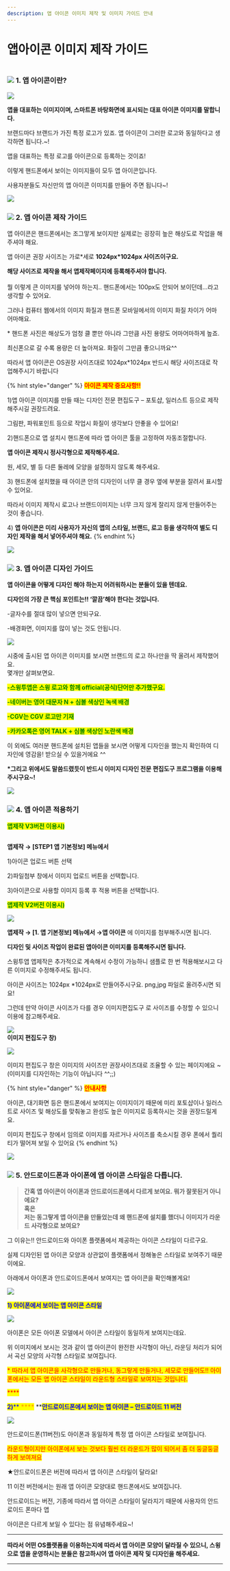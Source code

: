 ```yaml
---
description: 앱 아이콘 이미지 제작 및 이미지 가이드 안내
---
```


# 앱아이콘 이미지 제작 가이드

<figure><img src="../../../.gitbook/assets/구분선 (1) (1).PNG" alt=""><figcaption></figcaption></figure>

### ![](<../../../.gitbook/assets/image (2) (1).png>) **1. 앱 아이콘이란?**

![](../../../.gitbook/assets/영문아이콘\_안드로이드버전1.png)

**앱을 대표하는 이미지이며, 스마트폰 바탕화면에 표시되는 대표 아이콘 이미지를 말합니다.**

브랜드마다 브랜드가 가진 특정 로고가 있죠. 앱 아이콘이 그러한 로고와 동일하다고 생각하면 됩니다.\~!

앱을 대표하는 특정 로고를 아이콘으로 등록하는 것이죠!

이렇게 핸드폰에서 보이는 이미지들이 모두 앱 아이콘입니다.

사용자분들도 자신만의 앱 아이콘 이미지를 만들어 주면 됩니다\~!

![](<../../../.gitbook/assets/구분선 (1) (1).PNG>)

### ![](<../../../.gitbook/assets/image (2) (1).png>) **2. 앱 아이콘 제작 가이드**

앱 아이콘은 핸드폰에서는 조그맣게 보이지만 실제로는 굉장히 높은 해상도로 작업을 해주셔야 해요.

앱 아이콘 권장 사이즈는 가로\*세로 **1024px\*1024px 사이즈이구요.**

**해당 사이즈로 제작을 해서 앱제작페이지에 등록해주셔야 합니다.**\
\
뭘 이렇게 큰 이미지를 넣어야 하는지.. 핸드폰에서는 100px도 안되어 보이던데…라고 생각할 수 있어요.

그러나 컴퓨터 웹에서의 이미지 화질과 핸드폰 모바일에서의 이미지 화질 차이가 어마 어마해요.

\* 핸드폰 사진은 해상도가 엄청 클 뿐만 아니라 그만큼 사진 용량도 어마어마하게 높죠.

최신폰으로 갈 수록 용량은 더 높아져요. 화질이 그만큼 좋으니까요^^

따라서 앱 아이콘은 OS권장 사이즈대로 1024px\*1024px 반드시 해당 사이즈대로 작업해주시기 바랍니다

{% hint style="danger" %}
<mark style="color:red;">**아이콘 제작 중요사항!!**</mark>

1\)앱 아이콘 이미지를 만들 때는 디자인 전문 편집도구 – 포토샵, 일러스트 등으로 제작해주시길 권장드려요.

그림판, 파워포인트 등으로 작업시 화질이 생각보다 안좋을 수 있어요!

2\)핸드폰으로 앱 설치시 핸드폰에 따라 앱 아이콘 툴을 고정하여 자동조절합니다.

**앱 아이콘 제작시 정사각형으로 제작해주세요.** &#x20;

원, 세모, 별 등 다른 둘레에 모양을 설정하지 않도록 해주세요.&#x20;

3\) 핸드폰에 설치했을 때 아이콘 안의 디자인이 너무 클 경우  옆에 부분을 잘려서 표시할 수 있어요.

따라서 이미지 제작시 로고나 브랜드이미지는 너무 크지 않게 잘리지 않게 만들어주는 것이 좋습니다.

4\) **앱 아이콘은 미리 사용자가 자신의 앱의 스타일, 브랜드, 로고 등을 생각하여 별도 디자인 제작을 해서 넣어주셔야 해요.**
{% endhint %}

![](<../../../.gitbook/assets/구분선 (1) (1).PNG>)

### ![](<../../../.gitbook/assets/image (2) (1).png>) **3. 앱 아이콘 디자인 가이드**

**앱 아이콘을 어떻게 디자인 해야 하는지 어려워하시는 분들이 있을 텐데요.**

**디자인의 가장 큰 핵심 포인트는!! ‘깔끔’해야 한다는 것입니다.**

\-글자수를 절대 많이 넣으면 안되구요.

\-배경화면, 이미지를 많이 넣는 것도 안됩니다.

![](https://wp.swing2app.co.kr/wp-content/uploads/2018/09/%EC%95%B1%EC%95%84%EC%9D%B4%EC%BD%98%EA%B0%80%EC%9D%B4%EB%93%9C4.png)

시중에 출시된 앱 아이콘 이미지를 보시면 브랜드의 로고 하나만을 딱 올려서 제작했어요.\
몇개만 살펴보면요.

<mark style="color:green;">**-스윙투앱은 스윙 로고와 함께 official(공식)단어만 추가했구요.**</mark> &#x20;

<mark style="color:green;">**-네이버는 영어 대문자 N + 심볼 색상인 녹색 배경**</mark>

<mark style="color:green;">**-CGV는 CGV 로고만 기재**</mark>

<mark style="color:green;">**-카카오톡은 영어 TALK + 심볼 색상인 노란색 배경**</mark>

이 외에도 여러분 핸드폰에 설치된 앱들을 보시면 어떻게 디자인을 했는지 확인하여 디자인에 영감을! 받으실 수 있을거에요 ^^

**\*그리고 위에서도 말씀드렸듯이 반드시 이미지 디자인 전문 편집도구 프로그램을 이용해주시구요\~!**

![](<../../../.gitbook/assets/구분선 (1) (1).PNG>)

### ![](<../../../.gitbook/assets/image (2) (1).png>) **4. 앱 아이콘 적용하기**

<mark style="color:green;">**앱제작 V3버전 이용시)**</mark>

<figure><img src="../../../.gitbook/assets/가이드1-1 (1).png" alt=""><figcaption></figcaption></figure>

**앱제작 → \[STEP1 앱 기본정보] 메뉴에서**

1\)아이콘 업로드 버튼 선택

2\)파일첨부 창에서 이미지 업로드 버튼을 선택합니다.

3\)아이콘으로 사용할 이미지 등록 후 적용 버튼을 선택합니다.



<mark style="color:green;">**앱제작 V2버전 이용시)**</mark>

![](https://wp.swing2app.co.kr/wp-content/uploads/2018/09/%EC%95%B1%EC%95%84%EC%9D%B4%EC%BD%98new1.png)

**앱제작 → \[1. 앱 기본정보] 메뉴에서 →앱 아이콘** 에 이미지를 첨부해주시면 됩니다.

**디자인 및 사이즈 작업이 완료된 앱아이콘 이미지를 등록해주시면 됩니다.**&#x20;

스윙투앱 앱제작은 추가적으로 계속해서 수정이 가능하니 샘플로 한 번 적용해보시고 다른 이미지로 수정해주셔도 됩니다.

아이콘 사이즈는 1024px \*1024px로 만들어주시구요.  png,jpg 파일로 올려주시면 되요!

그런데 만약 아이콘 사이즈가 다를 경우 이미지편집도구 로 사이즈를 수정할 수 있으니 이용에 참고해주세요.

![](https://wp.swing2app.co.kr/wp-content/uploads/2018/09/%ED%99%94%EC%82%B4%ED%91%9C-3.png)\
**이미지 편집도구 창)**

![](https://wp.swing2app.co.kr/wp-content/uploads/2018/09/%EC%95%B1%EC%95%84%EC%9D%B4%EC%BD%98new2.png)

이미지 편집도구 창은 이미지의 사이즈만 권장사이즈대로 조율할 수 있는 페이지에요 \~(이미지를 디자인하는 기능이 아닙니다 ^^;;)

{% hint style="danger" %}
<mark style="color:red;">**안내사항**</mark>

아이콘, 대기화면 등은 핸드폰에서 보여지는 이미지이기 때문에 미리 포토샵이나 일러스트로 사이즈 및 해상도를 맞춰놓고 완성도 높은 이미지로 등록하시는 것을 권장드릴게요.

이미지 편집도구 창에서 임의로 이미지를 자르거나 사이즈를 축소시킬 경우 폰에서 퀄리티가 떨어져 보일 수 있어요
{% endhint %}

![](<../../../.gitbook/assets/구분선 (1) (1).PNG>)

### ![](<../../../.gitbook/assets/image (2) (1).png>) **5. 안드로이드폰과 아이폰에 앱 아이콘 스타일은 다릅니다.**

> **간혹 앱 아이콘이 아이폰과 안드로이드폰에서 다르게 보여요. 뭐가 잘못된거 아니에요?**\
> **혹은** \
> **저는 동그랗게 앱 아이콘을 만들었는데 왜 핸드폰에 설치를 했더니 이미지가 라운드 사각형으로 보여요?**



그 이유는!! 안드로이드와 아이폰 플랫폼에서 제공하는 아이콘 스타일이 다르구요.

실제 디자인된 앱 아이콘 모양과 상관없이 플랫폼에서 정해놓은 스타일로 보여주기 때문이에요.

아래에서 아이폰과 안드로이드폰에서 보여지는 앱 아이콘을 확인해볼게요!

![](https://wp.swing2app.co.kr/wp-content/uploads/2018/09/%ED%99%94%EC%82%B4%ED%91%9C-3.png)

<mark style="color:blue;">**1) 아이폰에서 보이는 앱 아이콘 스타일**</mark>

![](../../../.gitbook/assets/iphone\_icon1.png)

아이폰은 모든 아이폰 모델에서 아이콘 스타일이 동일하게 보여지는데요.

위 이미지에서 보시는 것과 같이 앱 아이콘이 완전한 사각형이 아닌, 라운딩 처리가 되어서 곡선 모양의 사각형 스타일로 보여집니다.

<mark style="color:red;">\* 따라서 앱 아이콘을 사각형으로 만들거나, 동그랗게 만들거나, 세모로 만들어도!! 아이폰에서는 모든 앱 아이콘 스타일이 라운드형 스타일로 보여지는 것입니다.</mark>

<mark style="color:red;">****</mark>

<mark style="color:blue;">**2)**</mark><mark style="color:blue;">** **</mark><mark style="color:blue;"><mark style="color:orange;">****<mark style="color:orange;"></mark><mark style="color:blue;">** **</mark><mark style="color:blue;">**안드로이드폰에서 보이는 앱 아이콘 – 안드로이드 11 버전**</mark>

![](../../../.gitbook/assets/영문아이콘\_안드로이드버전1.png)

안드로이드폰(11버전)도 아이폰과 동일하게 특정 앱 아이콘 스타일로 보여집니다.

<mark style="color:red;">라운드형이지만 아이폰에서 보는 것보다 훨씬 더 라운드가 많이 되어서 좀 더 둥글둥글하게 보여져요</mark>

★안드로이드폰은 버전에 따라서 앱 아이콘 스타일이 달라요!

11 이전 버전에서는 원래 앱 아이콘 모양대로 핸드폰에서도 보여집니다.

안드로이드는 버전, 기종에 따라서 앱 아이콘 스타일이 달라지기 때문에 사용자의 안드로이드 폰마다 앱

아이콘은 다르게 보일 수 있다는 점 유념해주세요\~!

****

**따라서 어떤 OS플랫폼을 이용하는지에 따라서 앱 아이콘 모양이 달라질 수 있으니, 스윙으로 앱을 운영하시는 분들은 참고하시어 앱 아이콘 제작 및 디자인을 해주세요.**

***
